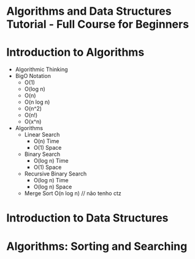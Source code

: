 # Algorithms and Data Structures Tutorial - Full Course for Beginners

# Introduction to Algorithms

- Algorithmic Thinking
- BigO Notation
    - O(1)
    - O(log n)
    - O(n)
    - O(n log n)
    - O(n^2)
    - O(n!)
    - O(x^n)
- Algorithms
    - Linear Search
        - O(n) Time
        - O(1) Space
    - Binary Search
        - O(log n) Time
        - O(1) Space
    - Recursive Binary Search
        - O(log n) Time
        - O(log n) Space
    - Merge Sort O(n log n) // não tenho ctz

# Introduction to Data Structures
# Algorithms: Sorting and Searching
